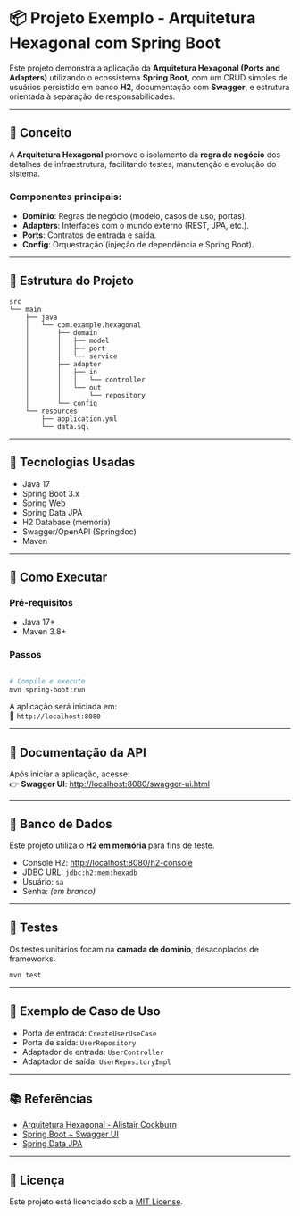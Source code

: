 # 📦 Projeto Exemplo - Arquitetura Hexagonal com Spring Boot

Este projeto demonstra a aplicação da **Arquitetura Hexagonal (Ports and Adapters)** utilizando o ecossistema **Spring Boot**, com um CRUD simples de usuários persistido em banco **H2**, documentação com **Swagger**, e estrutura orientada à separação de responsabilidades.

---

## 🧠 Conceito

A **Arquitetura Hexagonal** promove o isolamento da **regra de negócio** dos detalhes de infraestrutura, facilitando testes, manutenção e evolução do sistema.

### Componentes principais:

- **Domínio**: Regras de negócio (modelo, casos de uso, portas).
- **Adapters**: Interfaces com o mundo externo (REST, JPA, etc.).
- **Ports**: Contratos de entrada e saída.
- **Config**: Orquestração (injeção de dependência e Spring Boot).

---

## 🧱 Estrutura do Projeto

```
src
└── main
    ├── java
    │   └── com.example.hexagonal
    │       ├── domain
    │       │   ├── model
    │       │   ├── port
    │       │   └── service
    │       ├── adapter
    │       │   ├── in
    │       │   │   └── controller
    │       │   └── out
    │       │       └── repository
    │       └── config
    └── resources
        ├── application.yml
        └── data.sql
```

---

## 💠 Tecnologias Usadas

- Java 17
- Spring Boot 3.x
- Spring Web
- Spring Data JPA
- H2 Database (memória)
- Swagger/OpenAPI (Springdoc)
- Maven

---

## 🚀 Como Executar

### Pré-requisitos

- Java 17+
- Maven 3.8+

### Passos

```bash

# Compile e execute
mvn spring-boot:run
```

A aplicação será iniciada em:\
📍 `http://localhost:8080`

---

## 📖 Documentação da API

Após iniciar a aplicação, acesse:\
👉 **Swagger UI**: [http://localhost:8080/swagger-ui.html](http://localhost:8080/swagger-ui.html)

---

## 📃 Banco de Dados

Este projeto utiliza o **H2 em memória** para fins de teste.

- Console H2: [http://localhost:8080/h2-console](http://localhost:8080/h2-console)
- JDBC URL: `jdbc:h2:mem:hexadb`
- Usuário: `sa`
- Senha: *(em branco)*

---

## 🧪 Testes

Os testes unitários focam na **camada de domínio**, desacoplados de frameworks.

```bash
mvn test
```

---

## 📌 Exemplo de Caso de Uso

- Porta de entrada: `CreateUserUseCase`
- Porta de saída: `UserRepository`
- Adaptador de entrada: `UserController`
- Adaptador de saída: `UserRepositoryImpl`

---

## 📚 Referências

- [Arquitetura Hexagonal - Alistair Cockburn](https://alistair.cockburn.us/hexagonal-architecture/)
- [Spring Boot + Swagger UI](https://springdoc.org/)
- [Spring Data JPA](https://spring.io/projects/spring-data-jpa)

---

## 📝 Licença

Este projeto está licenciado sob a [MIT License](LICENSE).


